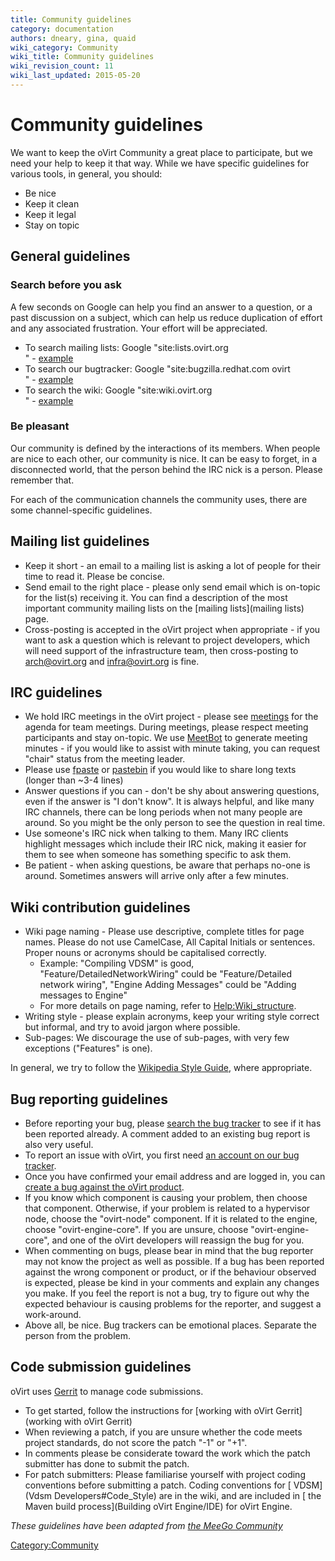 ```yaml
---
title: Community guidelines
category: documentation
authors: dneary, gina, quaid
wiki_category: Community
wiki_title: Community guidelines
wiki_revision_count: 11
wiki_last_updated: 2015-05-20
---
```


# Community guidelines

We want to keep the oVirt Community a great place to participate, but we need your help to keep it that way. While we have specific guidelines for various tools, in general, you should:

*   Be nice
*   Keep it clean
*   Keep it legal
*   Stay on topic

## General guidelines

### Search before you ask

A few seconds on Google can help you find an answer to a question, or a past discussion on a subject, which can help us reduce duplication of effort and any associated frustration. Your effort will be appreciated.

*   To search mailing lists: Google "site:lists.ovirt.org <search terms>" - [example](https://www.google.fr/search?q=site:lists.ovirt.org+Engine+plugin)
*   To search our bugtracker: Google "site:bugzilla.redhat.com ovirt <search terms>" - [example](https://www.google.fr/search?q=site:bugzilla.redhat.com+oVirt+NFS)
*   To search the wiki: Google "site:wiki.ovirt.org <search terms>" - [example](https://www.google.fr/search?q=site:wiki.ovirt.org+Gluster)

### Be pleasant

Our community is defined by the interactions of its members. When people are nice to each other, our community is nice. It can be easy to forget, in a disconnected world, that the person behind the IRC nick is a person. Please remember that.

For each of the communication channels the community uses, there are some channel-specific guidelines.

## Mailing list guidelines

*   Keep it short - an email to a mailing list is asking a lot of people for their time to read it. Please be concise.
*   Send email to the right place - please only send email which is on-topic for the list(s) receiving it. You can find a description of the most important community mailing lists on the [mailing lists](mailing lists) page.
*   Cross-posting is accepted in the oVirt project when appropriate - if you want to ask a question which is relevant to project developers, which will need support of the infrastructure team, then cross-posting to arch@ovirt.org and infra@ovirt.org is fine.

## IRC guidelines

*   We hold IRC meetings in the oVirt project - please see [meetings](meetings) for the agenda for team meetings. During meetings, please respect meeting participants and stay on-topic. We use [MeetBot](http://wiki.debian.org/MeetBot) to generate meeting minutes - if you would like to assist with minute taking, you can request "chair" status from the meeting leader.
*   Please use [fpaste](http://fpaste.org/) or [pastebin](http://pastebin.com/) if you would like to share long texts (longer than ~3-4 lines)
*   Answer questions if you can - don't be shy about answering questions, even if the answer is "I don't know". It is always helpful, and like many IRC channels, there can be long periods when not many people are around. So you might be the only person to see the question in real time.
*   Use someone's IRC nick when talking to them. Many IRC clients highlight messages which include their IRC nick, making it easier for them to see when someone has something specific to ask them.
*   Be patient - when asking questions, be aware that perhaps no-one is around. Sometimes answers will arrive only after a few minutes.

## Wiki contribution guidelines

*   Wiki page naming - Please use descriptive, complete titles for page names. Please do not use CamelCase, All Capital Initials or sentences. Proper nouns or acronyms should be capitalised correctly.
    -   Example: "Compiling VDSM" is good, "Feature/DetailedNetworkWiring" could be "Feature/Detailed network wiring", "Engine Adding Messages" could be "Adding messages to Engine"
    -   For more details on page naming, refer to <Help:Wiki_structure>.
*   Writing style - please explain acronyms, keep your writing style correct but informal, and try to avoid jargon where possible.
*   Sub-pages: We discourage the use of sub-pages, with very few exceptions ("Features" is one).

In general, we try to follow the [Wikipedia Style Guide](http://en.wikipedia.org/wiki/Style_guide), where appropriate.

## Bug reporting guidelines

*   Before reporting your bug, please [search the bug tracker](https://bugzilla.redhat.com/query.cgi?product=oVirt) to see if it has been reported already. A comment added to an existing bug report is also very useful.
*   To report an issue with oVirt, you first need [an account on our bug tracker](https://bugzilla.redhat.com/createaccount.cgi).
*   Once you have confirmed your email address and are logged in, you can [create a bug against the oVirt product](https://bugzilla.redhat.com/enter_bug.cgi?product=ovirt).
*   If you know which component is causing your problem, then choose that component. Otherwise, if your problem is related to a hypervisor node, choose the "ovirt-node" component. If it is related to the engine, choose "ovirt-engine-core". If you are unsure, choose "ovirt-engine-core", and one of the oVirt developers will reassign the bug for you.
*   When commenting on bugs, please bear in mind that the bug reporter may not know the project as well as possible. If a bug has been reported against the wrong component or product, or if the behaviour observed is expected, please be kind in your comments and explain any changes you make. If you feel the report is not a bug, try to figure out why the expected behaviour is causing problems for the reporter, and suggest a work-around.
*   Above all, be nice. Bug trackers can be emotional places. Separate the person from the problem.

## Code submission guidelines

oVirt uses [Gerrit](http://gerrit.ovirt.org) to manage code submissions.

*   To get started, follow the instructions for [working with oVirt Gerrit](working with oVirt Gerrit)
*   When reviewing a patch, if you are unsure whether the code meets project standards, do not score the patch "-1" or "+1".
*   In comments please be considerate toward the work which the patch submitter has done to submit the patch.
*   For patch submitters: Please familiarise yourself with project coding conventions before submitting a patch. Coding conventions for [ VDSM](Vdsm Developers#Code_Style) are in the wiki, and are included in [ the Maven build process](Building oVirt Engine/IDE) for oVirt Engine.

*These guidelines have been adapted from [the MeeGo Community](http://wiki.meego.com/Community_guidelines)*

<Category:Community>
